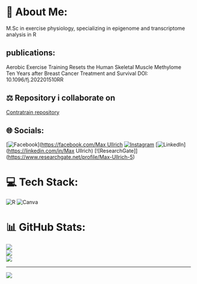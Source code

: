 # 💫 About Me:
M.Sc in exercise physiology, specializing in epigenome and transcriptome analysis in R

## publications:
  Aerobic Exercise Training Resets the Human Skeletal Muscle Methylome Ten Years after Breast Cancer Treatment and Survival
  DOI: 10.1096/fj.202201510RR

## ⚖ Repository i collaborate on
  [Contratrain repository](https://github.com/dhammarstrom/contratrain)


## 🌐 Socials:
  [![Facebook](https://img.shields.io/badge/Facebook-%231877F2.svg?logo=Facebook&logoColor=white)]([https://facebook.com/Max Ullrich](https://www.facebook.com/max.ullrich.969/) 
  [![Instagram](https://img.shields.io/badge/Instagram-%23E4405F.svg?logo=Instagram&logoColor=white)](https://instagram.com/max.ullrich) 
  [![LinkedIn](https://img.shields.io/badge/LinkedIn-%230077B5.svg?logo=linkedin&logoColor=white)](https://linkedin.com/in/Max Ullrich) 
  [![ResearchGate]] (https://www.researchgate.net/profile/Max-Ullrich-5)

# 💻 Tech Stack:
  ![R](https://img.shields.io/badge/r-%23276DC3.svg?style=for-the-badge&logo=r&logoColor=white) 
  ![Canva](https://img.shields.io/badge/Canva-%2300C4CC.svg?style=for-the-badge&logo=Canva&logoColor=white)

# 📊 GitHub Stats:
![](https://github-readme-stats.vercel.app/api?username=maxull&theme=blue-green&hide_border=false&include_all_commits=false&count_private=false)<br/>
![](https://github-readme-streak-stats.herokuapp.com/?user=maxull&theme=blue-green&hide_border=false)<br/>
![](https://github-readme-stats.vercel.app/api/top-langs/?username=maxull&theme=blue-green&hide_border=false&include_all_commits=false&count_private=false&layout=compact)

---
[![](https://visitcount.itsvg.in/api?id=maxull&icon=0&color=0)](https://visitcount.itsvg.in)

<!-- Proudly created with GPRM ( https://gprm.itsvg.in ) -->
